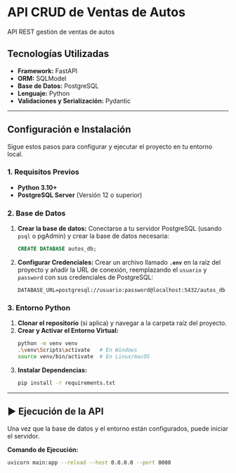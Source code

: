 # API CRUD de Ventas de Autos

API REST gestión de ventas de autos

## Tecnologías Utilizadas

* **Framework:** FastAPI
* **ORM:** SQLModel
* **Base de Datos:** PostgreSQL
* **Lenguaje:** Python
* **Validaciones y Serialización:** Pydantic

---

## Configuración e Instalación

Sigue estos pasos para configurar y ejecutar el proyecto en tu entorno local.

### 1. Requisitos Previos

* **Python 3.10+**
* **PostgreSQL Server** (Versión 12 o superior)

### 2. Base de Datos

1.  **Crear la base de datos:** Conectarse a tu servidor PostgreSQL (usando `psql` o pgAdmin) y crear la base de datos necesaria:
    ```sql
    CREATE DATABASE autos_db;
    ```
2.  **Configurar Credenciales:** Crear un archivo llamado **`.env`** en la raíz del proyecto y añadir la URL de conexión, reemplazando el `usuario` y `password` con sus credenciales de PostgreSQL:

    ```text
    DATABASE_URL=postgresql://usuario:password@localhost:5432/autos_db
    ```

### 3. Entorno Python

1.  **Clonar el repositorio** (si aplica) y navegar a la carpeta raíz del proyecto.
2.  **Crear y Activar el Entorno Virtual:**
    ```bash
    python -m venv venv
    .\venv\Scripts\activate   # En Windows
    source venv/bin/activate  # En Linux/macOS
    ```
3.  **Instalar Dependencias:**
    ```bash
    pip install -r requirements.txt
    ```

---

## ▶️ Ejecución de la API

Una vez que la base de datos y el entorno están configurados, puede iniciar el servidor.

**Comando de Ejecución:**

```bash
uvicorn main:app --reload --host 0.0.0.0 --port 8000